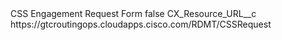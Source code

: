 <?xml version="1.0" encoding="UTF-8"?>
<CustomMetadata xmlns="http://soap.sforce.com/2006/04/metadata" xmlns:xsi="http://www.w3.org/2001/XMLSchema-instance" xmlns:xsd="http://www.w3.org/2001/XMLSchema">
    <label>CSS Engagement Request Form</label>
    <protected>false</protected>
    <values>
        <field>CX_Resource_URL__c</field>
        <value xsi:type="xsd:string">https://gtcroutingops.cloudapps.cisco.com/RDMT/CSSRequest</value>
    </values>
</CustomMetadata>
